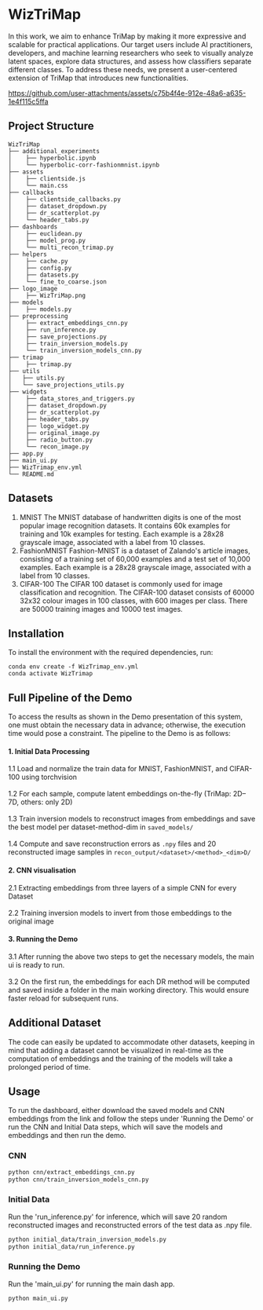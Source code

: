 # WizTriMap

In this work, we aim to enhance TriMap by making it more expressive and scalable for practical applications. Our target users include AI practitioners, developers, and machine learning researchers who seek to visually analyze latent spaces, explore data structures, and assess how classifiers separate different classes. To address these needs, we present a user-centered extension of TriMap that introduces new functionalities.

https://github.com/user-attachments/assets/c75b4f4e-912e-48a6-a635-1e4f115c5ffa
## Project Structure

```
WizTriMap
├── additional_experiments
│    ├── hyperbolic.ipynb
│    └── hyperbolic-corr-fashionmnist.ipynb
├── assets
│    ├── clientside.js
│    └── main.css
├── callbacks
│    ├── clientside_callbacks.py
│    ├── dataset_dropdown.py
│    ├── dr_scatterplot.py
│    └── header_tabs.py
├── dashboards
│    ├── euclidean.py
│    ├── model_prog.py
│    └── multi_recon_trimap.py
├── helpers
│    ├── cache.py
│    ├── config.py
│    ├── datasets.py
│    └── fine_to_coarse.json
├── logo_image
│    ├── WizTriMap.png
├── models
│    ├── models.py
├── preprocessing
│    ├── extract_embeddings_cnn.py
│    ├── run_inference.py
│    ├── save_projections.py
│    ├── train_inversion_models.py
│    └── train_inversion_models_cnn.py
├── trimap
│    ├── trimap.py
├── utils
│   ├── utils.py
│   └── save_projections_utils.py
├── widgets
│    ├── data_stores_and_triggers.py
│    ├── dataset_dropdown.py
│    ├── dr_scatterplot.py
│    ├── header_tabs.py
│    ├── logo_widget.py
│    ├── original_image.py
│    ├── radio_button.py
│    └── recon_image.py
├── app.py
├── main_ui.py
├── WizTrimap_env.yml
└── README.md
```
## Datasets
1. MNIST
    The MNIST database of handwritten digits is one of the most popular image recognition datasets. It contains 60k examples for training and 10k examples for testing. Each example is a 28x28 grayscale image, associated with a label from 10 classes.
2. FashionMNIST
    Fashion-MNIST is a dataset of Zalando's article images, consisting of a training set of 60,000 examples and a test set of 10,000 examples. Each example is a 28x28 grayscale image, associated with a label from 10 classes.
3. CIFAR-100
    The CIFAR 100 dataset is commonly used for image classification and recognition. The CIFAR-100 dataset consists of 60000 32x32 colour images in 100 classes, with 600 images per class. There are 50000 training images and 10000 test images. 

## Installation

To install the environment with the required dependencies, run:
```
conda env create -f WizTrimap_env.yml
conda activate WizTrimap
```

## Full Pipeline of the Demo

To access the results as shown in the Demo presentation of this system, one must obtain the necessary data in advance; otherwise, the execution time would pose a constraint. The pipeline to the Demo is as follows:
#### 1. Initial Data Processing
   1.1 Load and normalize the train data for MNIST, FashionMNIST, and CIFAR-100 using torchvision \
   <br>
   1.2 For each sample, compute latent embeddings on-the-fly (TriMap: 2D–7D, others: only 2D) \
   <br>
   1.3 Train inversion models to reconstruct images from embeddings and save the best model per dataset-method-dim in `saved_models/` \
   <br>
   1.4 Compute and save reconstruction errors as `.npy` files and 20 reconstructed image samples in `recon_output/<dataset>/<method>_<dim>D/`

#### 2. CNN visualisation 
   2.1 Extracting embeddings from three layers of a simple CNN for every Dataset \
   <br>
   2.2 Training inversion models to invert from those embeddings to the original image

#### 3. Running the Demo
   3.1 After running the above two steps to get the necessary models, the main ui is 
   ready to run. \
   <br>
   3.2 On the first run, the embeddings for each DR method will be computed and saved 
   inside a folder in the main working directory. This would ensure faster reload for 
   subsequent runs.


## Additional Dataset
The code can easily be updated to accommodate other datasets, keeping in mind that adding a dataset cannot be visualized in real-time as the computation of embeddings and the training of the models will take a prolonged period of time.

## Usage
To run the dashboard, either download the saved models and CNN embeddings from the link and follow the steps under 'Running the Demo' or run the CNN and Initial Data steps, which will save the models and embeddings and then run the demo.

### CNN
```bash
python cnn/extract_embeddings_cnn.py
python cnn/train_inversion_models_cnn.py
```
### Initial Data
Run the 'run_inference.py' for inference, which will save 20 random reconstructed images and reconstructed errors of the test data as .npy file.
```bash
python initial_data/train_inversion_models.py
python initial_data/run_inference.py
```
### Running the Demo
Run the 'main_ui.py' for running the main dash app.
```bash
python main_ui.py
```
